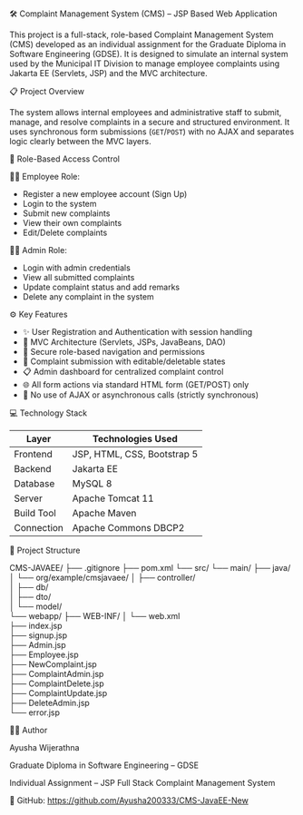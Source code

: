 ﻿ 🛠️ Complaint Management System (CMS) – JSP Based Web Application

This project is a full-stack, role-based Complaint Management System (CMS) developed as an individual assignment for the Graduate Diploma in Software Engineering (GDSE). It is designed to simulate an internal system used by the Municipal IT Division to manage employee complaints using Jakarta EE (Servlets, JSP) and the MVC architecture. 


📋 Project Overview

The system allows internal employees and administrative staff to submit, manage, and resolve complaints in a secure and structured environment. It uses synchronous form submissions (`GET`/`POST`) with no AJAX and separates logic clearly between the MVC layers.


🔐 Role-Based Access Control

👨‍💼 Employee Role:
- Register a new employee account (Sign Up)
- Login to the system
- Submit new complaints
- View their own complaints
- Edit/Delete complaints

👨‍💻 Admin Role:
- Login with admin credentials
- View all submitted complaints
- Update complaint status and add remarks
- Delete any complaint in the system


⚙️ Key Features

- ✨ User Registration and Authentication with session handling  
- 🧭 MVC Architecture (Servlets, JSPs, JavaBeans, DAO)  
- 🔐 Secure role-based navigation and permissions  
- 📝 Complaint submission with editable/deletable states  
- 📋 Admin dashboard for centralized complaint control  
- 🌐 All form actions via standard HTML form (GET/POST) only  
- 🔄 No use of AJAX or asynchronous calls (strictly synchronous)


💻 Technology Stack

| Layer       | Technologies Used                      |
|-------------|----------------------------------------|
| Frontend    | JSP, HTML, CSS, Bootstrap 5            |
| Backend     | Jakarta EE                             |
| Database    | MySQL 8                                |
| Server      | Apache Tomcat 11                       |
| Build Tool  | Apache Maven                           |
| Connection  | Apache Commons DBCP2                   |

📁 Project Structure

CMS-JAVAEE/
├── .gitignore
├── pom.xml
└── src/
 └── main/
  ├── java/
   │  └── org/example/cmsjavaee/
    │  ├── controller/   
    │  ├── db/      
    │  ├── dto/              
    │  └── model/           
        └── webapp/
            ├── WEB-INF/
            │   └── web.xml         
            ├── index.jsp            
            ├── signup.jsp                   
            ├── Admin.jsp            
            ├── Employee.jsp          
            ├── NewComplaint.jsp      
            ├── ComplaintAdmin.jsp   
            ├── ComplaintDelete.jsp  
            ├── ComplaintUpdate.jsp  
            ├── DeleteAdmin.jsp      
            └── error.jsp            

            

🧑‍💻 Author

Ayusha Wijerathna

Graduate Diploma in Software Engineering – GDSE

Individual Assignment – JSP Full Stack Complaint Management System

🔗 GitHub: https://github.com/Ayusha200333/CMS-JavaEE-New
